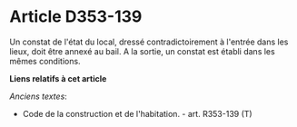 # Article D353-139

Un constat de l'état du local, dressé contradictoirement à l'entrée dans les lieux, doit être annexé au bail. A la sortie, un
constat est établi dans les mêmes conditions.

**Liens relatifs à cet article**

_Anciens textes_:

  - Code de la construction et de l'habitation. - art. R353-139 (T)
